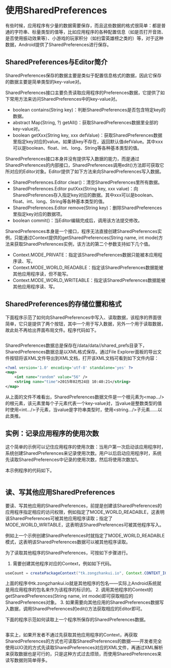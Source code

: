 # 使用SharedPreferences
有些时候，应用程序有少量的数据需要保存，而且这些数据的格式很简单：都是普通的字符串、标量类型的值等，比如应用程序的各种配置信息（如是否打开音效、是否使用振动效果等）、小游戏的玩家积分（如扫雷英雄榜之类的）等，对于这种数据，Android提供了SharedPreferences进行保存。
## SharedPreferences与Editor简介
SharedPreferences保存的数据主要是类似于配置信息格式的数据，因此它保存的数据主要是简单类型的key-value对。

SharedPreferences接口主要负责读取应用程序的Preferences数据，它提供了如下常用方法来访问SharedPreferences中的key-value对。

+ boolean contains(String key)：判断SharedPreferences是否包含特定key的数据。
+ abstract Map(String, ?) getAll()：获取SharedPreferences数据里全部的key-value对。
+ boolean getXxx(String key, xxx defValue)：获取SharedPreferences数据里指定key对应的value。如果该key不存在，返回默认值defValue。其中xxx可以是boolean、float、int、long、String等各种基本类型的值。

SharedPreferences接口本身并没有提供写入数据的能力，而是通过SharedPreferences的内部接口，SharedPreferences调用edit()方法即可获取它所对应的Editor对象。Editor提供了如下方法来向SharedPreferences写入数据。

+ SharedPreferences.Editor clear()：清空SharedPreferences里所有数据。
+ SharedPreferences.Editor putXxx(String key, xxx value)：向SharedPreferences存入指定key对应的数据。其中xxx可以是boolean、float、int、long、String等各种基本类型的值。
+ SharedPreferences.Editor remove(String key)：删除SharedPreferences里指定key对应的数据项。
+ boolean commit()：当Editor编辑完成后，调用该方法提交修改。

SharedPreferences本身是一个接口，程序无法直接创建SharedPreferences实例，只能通过Context提供的getSharedPreferences(String name, int mode)方法来获取SharedPreferences实例，该方法的第二个参数支持如下几个值。

+ Context.MODE_PRIVATE：指定该SharedPreferences数据只能被本应用程序读、写。
+ Context.MODE_WORLD_READABLE：指定该SharedPreferences数据能被其他应用程序读，但不能写。
+ Context.MODE_WORLD_WRITEABLE：指定该SharedPreferences数据能被其他应用程序读、写。

## SharedPreferences的存储位置和格式
下面程序示范了如何向SharedPreferences中写入、读取数据，该程序的界面很简单，它只是提供了两个按钮，其中一个用于写入数据，另外一个用于读取数据，故此处不再给出界面布局文件。程序代码如下。
```python

```
SharedPreferences数据总是保存在/data/data/<package name>/shared_prefs目录下，SharedPreferences数据总是以XML格式保存。通过File Explorer面板的导出文件按钮将该XML文件导出到XML文档，打开该XML文档可看到如下文件内容：
```xml
<?xml version='1.0' encoding='utf-8' standalone='yes' ?>
<map>
    <int name="random" value="56" />
    <string name="time">2015年02月24日 10:40:21</string>
</map>

```
从上面的文件不难看出，SharedPreferences数据文件是一个根元素为<map.../>的根元素，该元素里每个子元素代表一个key-value对，当value是整数类型的值时使用<int.../>子元素，当value是字符串类型时，使用<string.../>子元素……以此类推。
## 实例：记录应用程序的使用次数
这个简单的示例可以记住应用程序的使用次数：当用户第一次启动该应用程序时，系统创建SharedPreferences来记录使用次数。用户以后启动应用程序时，系统先读取SharedPreferences中记录的使用次数，然后将使用次数加1。

本示例程序的代码如下。
```java
```
## 读、写其他应用SharedPreferences
要读、写其他应用的SharedPreferences，前提是创建该SharedPreferences的应用程序指定相应的访问权限，例如指定了MODE_WORLD_READABLE，这表明该SharedPreferences可被其他应用程序读取；指定了MODE_WORLD_WRITABLE，这表明该SharedPreferences可被其他程序写入。

例如上一个示例创建SharedPreferences时就指定了MODE_WORLD_READABLE模式，这表明该SharedPreferences数据可以被其他程序读取。

为了读取其他程序的SharedPreferences，可按如下步骤进行。
1. 需要创建其他程序对应的Context，例如如下代码。
```java
useCount = createPackageContext("tk.zongzhankui.io", Context.CONTEXT_IGNORE_SECURITY);
```
上面的程序中tk.zongzhankui.io就是其他程序的包名——实际上Android系统就是用应用程序的包名来作为该程序的标识的。
2. 调用其他程序的Context的getSharedPreferences(String name, int mode)即可获取相应的SharedPreferences对象。
3. 如果需要向其他应用的SharedPreferences数据写入数据，调用SharedPreferences的edit()方法获取相应的Editor即可。

下面的程序示范如何读取上一个程序所保存的SharedPreferences数据。
```java
```
事实上，如果开发者不通过先获取其他应用程序的Context，再获取SharedPreferences的方式也可读取SharedPreferences的数据——开发者完全使用以IO流的方式先读取SharedPreferences对应的XML文件，再通过XML解析来获取数据也是可行的，只是这种方式过去烦琐，而使用SharedPreferences来读写数据则简单得多。
